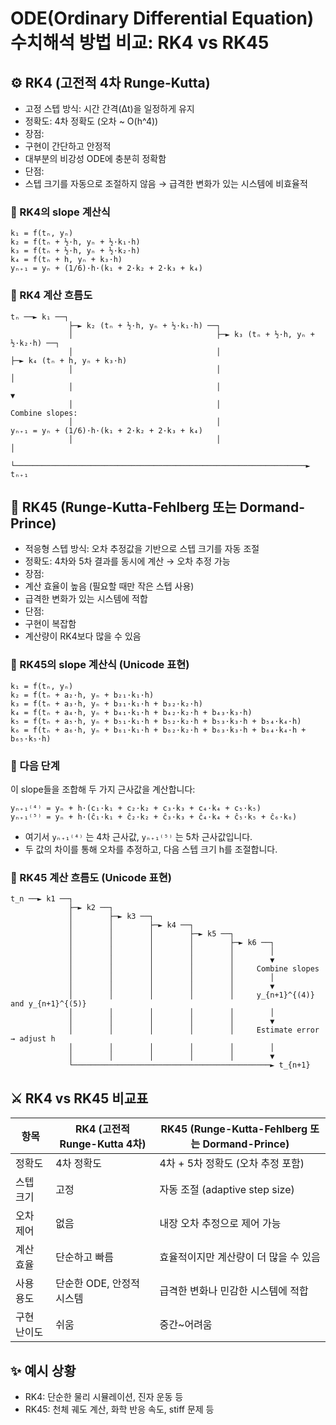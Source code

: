 # ODE(Ordinary Differential Equation) 수치해석 방법 비교: RK4 vs RK45
## ⚙️ RK4 (고전적 4차 Runge-Kutta)
- 고정 스텝 방식: 시간 간격(Δt)을 일정하게 유지
- 정확도: 4차 정확도 (오차 ~ O(h^4))
- 장점:
- 구현이 간단하고 안정적
- 대부분의 비강성 ODE에 충분히 정확함
- 단점:
- 스텝 크기를 자동으로 조절하지 않음 → 급격한 변화가 있는 시스템에 비효율적


### 📐 RK4의 slope 계산식
```
k₁ = f(tₙ, yₙ)
k₂ = f(tₙ + ½·h, yₙ + ½·k₁·h)
k₃ = f(tₙ + ½·h, yₙ + ½·k₂·h)
k₄ = f(tₙ + h, yₙ + k₃·h)
yₙ₊₁ = yₙ + (1/6)·h·(k₁ + 2·k₂ + 2·k₃ + k₄)
```

### 🔄 RK4 계산 흐름도
```
tₙ ──► k₁ ──┐
             ├─► k₂ (tₙ + ½·h, yₙ + ½·k₁·h) ──┐
             │                                ├─► k₃ (tₙ + ½·h, yₙ + ½·k₂·h) ──┐
             │                                │                                ├─► k₄ (tₙ + h, yₙ + k₃·h)
             │                                │                                │
             │                                │                                ▼
             │                                │                          Combine slopes:
             │                                │                          yₙ₊₁ = yₙ + (1/6)·h·(k₁ + 2·k₂ + 2·k₃ + k₄)
             │                                │                                │
             └─────────────────────────────────────────────────────────────────► tₙ₊₁
```


## 🚀 RK45 (Runge-Kutta-Fehlberg 또는 Dormand-Prince)
- 적응형 스텝 방식: 오차 추정값을 기반으로 스텝 크기를 자동 조절
- 정확도: 4차와 5차 결과를 동시에 계산 → 오차 추정 가능
- 장점:
- 계산 효율이 높음 (필요할 때만 작은 스텝 사용)
- 급격한 변화가 있는 시스템에 적합
- 단점:
- 구현이 복잡함
- 계산량이 RK4보다 많을 수 있음

### 📐 RK45의 slope 계산식 (Unicode 표현)
```
k₁ = f(tₙ, yₙ)
k₂ = f(tₙ + a₂·h, yₙ + b₂₁·k₁·h)
k₃ = f(tₙ + a₃·h, yₙ + b₃₁·k₁·h + b₃₂·k₂·h)
k₄ = f(tₙ + a₄·h, yₙ + b₄₁·k₁·h + b₄₂·k₂·h + b₄₃·k₃·h)
k₅ = f(tₙ + a₅·h, yₙ + b₅₁·k₁·h + b₅₂·k₂·h + b₅₃·k₃·h + b₅₄·k₄·h)
k₆ = f(tₙ + a₆·h, yₙ + b₆₁·k₁·h + b₆₂·k₂·h + b₆₃·k₃·h + b₆₄·k₄·h + b₆₅·k₅·h)
```


### 🧮 다음 단계
이 slope들을 조합해 두 가지 근사값을 계산합니다:
```
yₙ₊₁⁽⁴⁾ = yₙ + h·(c₁·k₁ + c₂·k₂ + c₃·k₃ + c₄·k₄ + c₅·k₅)
yₙ₊₁⁽⁵⁾ = yₙ + h·(ĉ₁·k₁ + ĉ₂·k₂ + ĉ₃·k₃ + ĉ₄·k₄ + ĉ₅·k₅ + ĉ₆·k₆)
```

- 여기서 `yₙ₊₁⁽⁴⁾` 는 4차 근사값, `yₙ₊₁⁽⁵⁾` 는 5차 근사값입니다.
- 두 값의 차이를 통해 오차를 추정하고, 다음 스텝 크기 h를 조절합니다.

### 🔄 RK45 계산 흐름도 (Unicode 표현)
```
t_n ──► k1 ──┐
             ├─► k2 ──┐
             │        ├─► k3 ──┐
             │        │        ├─► k4 ──┐
             │        │        │        ├─► k5 ──┐
             │        │        │        │        ├─► k6 ──┐
             │        │        │        │        │        │
             │        │        │        │        │        ▼
             │        │        │        │        │     Combine slopes
             │        │        │        │        │        │
             │        │        │        │        │        ▼
             │        │        │        │        │     y_{n+1}^{(4)} and y_{n+1}^{(5)}
             │        │        │        │        │        │
             │        │        │        │        │        ▼
             │        │        │        │        │     Estimate error → adjust h
             │        │        │        │        │        │
             │        │        │        │        │        ▼
             └────────────────────────────────────────────► t_{n+1}

```
## ⚔️ RK4 vs RK45 비교표
| 항목         | RK4 (고전적 Runge-Kutta 4차) | RK45 (Runge-Kutta-Fehlberg 또는 Dormand-Prince) |
|--------------|-------------------------------|--------------------------------------------------|
| 정확도       | 4차 정확도                     | 4차 + 5차 정확도 (오차 추정 포함)               |
| 스텝 크기    | 고정                           | 자동 조절 (adaptive step size)                  |
| 오차 제어    | 없음                           | 내장 오차 추정으로 제어 가능                    |
| 계산 효율    | 단순하고 빠름                  | 효율적이지만 계산량이 더 많을 수 있음           |
| 사용 용도    | 단순한 ODE, 안정적 시스템      | 급격한 변화나 민감한 시스템에 적합              |
| 구현 난이도  | 쉬움                           | 중간~어려움                                      |


## ✨ 예시 상황
- RK4: 단순한 물리 시뮬레이션, 진자 운동 등
- RK45: 천체 궤도 계산, 화학 반응 속도, stiff 문제 등


